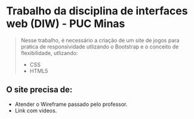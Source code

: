 # Trabalho da disciplina de interfaces web (DIW) - PUC Minas

> Nesse trabalho, é necessário a criação de um site de jogos para pratica de responsividade utlizando o Bootstrap e o conceito de flexibilidade, utlizando:
> - CSS
> - HTML5

## O site precisa de:
- Atender o Wireframe passado pelo professor.
- Link com videos.

